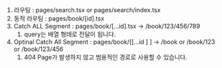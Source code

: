 
1. 라우팅 : pages/search.tsx or pages/search/index.tsx
2. 동적 라우팅 : pages/book/[id].tsx 
3. Catch ALL Segment : pages/book/[...id].tsx -> /book/123/456/789 
	1. query는 배열 형태로 전달이 됩니다.
4. Optinal Catch All Segment : pages/book/[[...id ] ] -> /book or /book/123 or /book/123/456
	1. 404 Page가 발생하지 않고 범용적인 경로로 사용할 수 있습니다.


